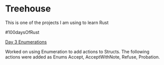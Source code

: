 # Treehouse

This is one of the projects I am using to learn Rust

#100daysOfRust 

[Day 3 Enumerations](https://github.com/devonartis/Treehouse/tree/day3-enumerations)

Worked on using Enumeration to add actions to Structs.
The following actions were added as Enums Accept, AcceptWithNote, Refuse, Probation.




